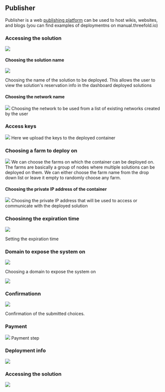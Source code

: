 ## Publisher

Publisher is a web [publishing platform](https://github.com/threefoldfoundation/publishingtools) can be used to host wikis, websites, and blogs (you can find examples of deploymentns on manual.threefold.io)

### Accessing the solution

![](./img/publisher_1.png)

#### Choosing the solution name

![](./img/publisher_2.png)

Choosing the name of the solution to be deployed. This allows the user to view the solution's reservation info in the dashboard deployed solutions

#### Choosing the network name

![](./img/publisher_3.png)
Choosing the network to be used from a list of existing networks created by the user


### Access keys
![](./img/publisher_5.png)
Here we upload the keys to the deployed container

### Choosing a farm to deploy on
![](./img/publisher_6.png)
We can choose the farms on which the container can be deployed on. The farms are basically a group of nodes where multiple solutions can be deployed on them. We can either choose the farm name from the drop down list or leave it empty to randomly choose any farm.


#### Choosing the private IP address of the container

![](./img/publisher_7.png)
Choosing the private IP address that will be used to access or communicate with the deployed solution

### Choosinng the expiration time
![](./img/publisher_8.png)

Setting the expiration time

### Domain to expose the system on
![](./img/publisher_9.png)

Choosing a domain to expose the system on

![](./img/publisher_10.png)

### Confirmationn
![](./img/publisher_11.png)

Confirmation of the submitted choices.

### Payment
![](./img/publisher_12.png)
Payment step

### Deployment info

![](./img/publisher_13.jpg)


### Accessing the solution
![](./img/publisher_14.jpg)

